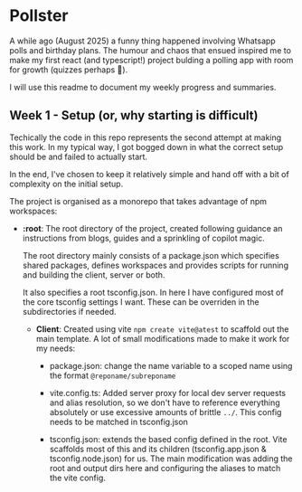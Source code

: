# Pollster

A while ago (August 2025) a funny thing happened involving Whatsapp polls and birthday plans. The humour and chaos that ensued inspired me to make my first react (and typescript!) project bulding a polling app with room for growth (quizzes perhaps :thinking:).

I will use this readme to document my weekly progress and summaries.

## Week 1 - Setup (or, why starting is difficult)

Techically the code in this repo represents the second attempt at making this work. In my typical way, I got bogged down in what the correct setup should be and failed to actually start.

In the end, I've chosen to keep it relatively simple and hand off with a bit of complexity on the initial setup.

The project is organised as a monorepo that takes advantage of npm workspaces:

- **:root**: The root directory of the project, created following guidance an instructions from blogs, guides and a sprinkling of copilot magic. 

    The root directory mainly consists of a package.json which specifies shared packages, defines workspaces and provides scripts for running and building the client, server or both.

    It also specifies a root tsconfig.json. In here I have configured most of the core tsconfig settings I want. These can be overriden in the subdirectories if needed.

  - **Client**: Created using vite `npm create vite@atest` to scaffold out the main template. A lot of small modifications made to make it work for my needs:
    - package.json: change the name variable to a scoped name using the format `@reponame/subreponame`

    - vite.config.ts: Added server proxy for local dev server requests and alias resolution, so we don't have to reference everything absolutely or use excessive amounts of brittle `../`. This config needs to be matched in tsconfig.json
    
    - tsconfig.json: extends the based config defined in the root. Vite scaffolds most of this and its children (tsconfig.app.json & tsconfig.node.json) for us. The main modification was adding the root and output dirs here and configuring the aliases to match the vite config.
